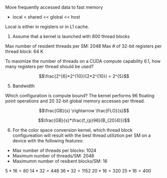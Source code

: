 Move frequently accessed data to fast memory

- local < shared << global << host

Local is either in registers or in L1 cache.




1. Assume that a kernel is launched with 800 thread blocks

Max number of resident threads per SM: 2048
Max # of 32-bit registers per thread block: 64 K


To maximize the number of threads on a CUDA compute capability 6.1, how many registers per thread should be used?

$$\frac{2^{6}*2^{10}}{2*2^{10}} = 2^{5}$$



5. Bandwidth

Which configuration is compute bound?
The kernel performs 96 floating point operations and 20 32-bit global memory accesses per thread.

$$\frac{GB}{s} \rightarrow \frac{FLO}{s}$$

$$\frac{GB}{s}*\frac{f_{p}96}{B_{20(4)}}$$





6. For the color space conversion kernel, which thread block configureation will result with the best thread utiliztion per SM on a device with the following features:
- Max number of threads per blocks: 1024
- Maximum number of threads/SM: 2048
- Maximumm number of resibent blocks/SM: 16

$5*16 = 80$
$14*32 = 448$
$36*32 = 1152$
$20*16 = 320$
$25*16 = 400$
















